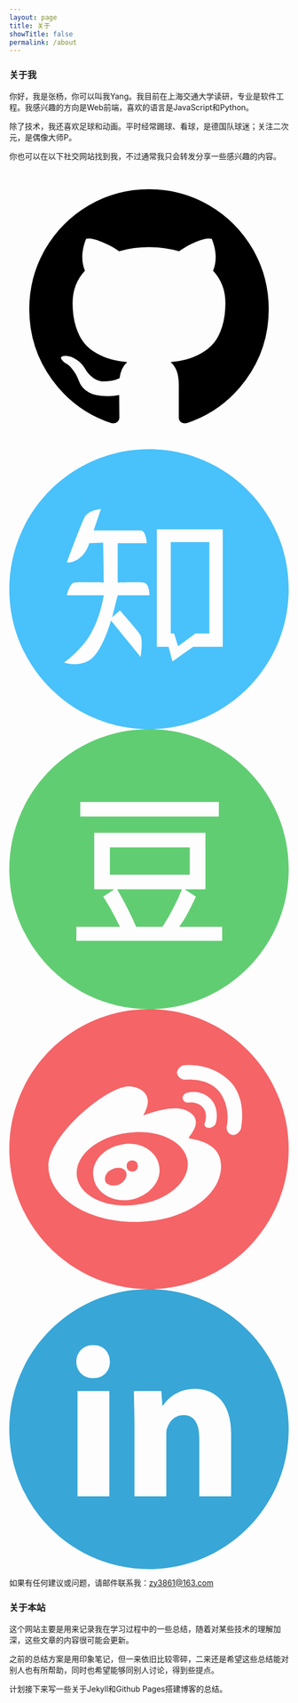 ```yaml
---
layout: page
title: 关于
showTitle: false
permalink: /about
---
```


### 关于我

你好，我是张杨，你可以叫我Yang。我目前在上海交通大学读研，专业是软件工程。我感兴趣的方向是Web前端，喜欢的语言是JavaScript和Python。

除了技术，我还喜欢足球和动画。平时经常踢球、看球，是德国队球迷；关注二次元，是偶像大师P。

你也可以在以下社交网站找到我，不过通常我只会转发分享一些感兴趣的内容。

<a href="https://github.com/zlqy386" title="GitHub" target="_blank"><svg viewBox="0 0 1792 1792" class="icon"><path d="M1664 896q0 251-146.5 451.5t-378.5 277.5q-27 5-39.5-7t-12.5-30v-211q0-97-52-142 57-6 102.5-18t94-39 81-66.5 53-105 20.5-150.5q0-121-79-206 37-91-8-204-28-9-81 11t-92 44l-38 24q-93-26-192-26t-192 26q-16-11-42.5-27t-83.5-38.5-86-13.5q-44 113-7 204-79 85-79 206 0 85 20.5 150t52.5 105 80.5 67 94 39 102.5 18q-40 36-49 103-21 10-45 15t-57 5-65.5-21.5-55.5-62.5q-19-32-48.5-52t-49.5-24l-20-3q-21 0-29 4.5t-5 11.5 9 14 13 12l7 5q22 10 43.5 38t31.5 51l10 23q13 38 44 61.5t67 30 69.5 7 55.5-3.5l23-4q0 38 .5 89t.5 54q0 18-13 30t-40 7q-232-77-378.5-277.5t-146.5-451.5q0-209 103-385.5t279.5-279.5 385.5-103 385.5 103 279.5 279.5 103 385.5z"/></svg><!--[if lt IE 9]><em>GitHub</em><![endif]--></a>
<a href="http://www.zhihu.com/people/carlzhy" title="知乎" target="_blank"><svg viewBox="0 0 50 50" class="icon"><path d="M25 50C38.8 50 50 38.8 50 25 50 11.2 38.8 0 25 0 11.2 0 0 11.2 0 25 0 38.8 11.2 50 25 50ZM16.4 10.7C16.4 10.7 14.3 10.8 13.5 12.1 12.8 13.4 10.3 20.2 10.3 20.2 10.3 20.2 11.1 20.5 12.5 19.5 13.9 18.5 14.3 16.8 14.3 16.8L16.8 16.7 16.9 23.8C16.9 23.8 12.6 23.7 11.7 23.8 10.8 23.8 10.3 26.1 10.3 26.1L16.9 26.1C16.9 26.1 16.3 30.1 14.6 32.9 13 35.8 9.8 38.1 9.8 38.1 9.8 38.1 12.1 39 14.3 37.7 16.6 36.4 18.2 30.6 18.2 30.6L23.5 37.1C23.5 37.1 24 34 23.4 33.1 22.9 32.3 19.8 28.8 19.8 28.8L18.4 30 19.4 26.1 25.1 26.1C25.1 26.1 25.1 23.9 24 23.8 22.9 23.7 19.4 23.8 19.4 23.8L19.4 16.8 24.6 16.8C24.6 16.8 24.5 14.5 23.5 14.5 22.5 14.5 15.1 14.5 15.1 14.5L16.4 10.7ZM26.4 14.3L38.2 14.3 38.2 35.3 32.9 35.3 29.2 37.9 28.5 35.3 26.4 35.3 26.4 14.3ZM28.9 16.6L35.8 16.6 35.8 32.9 33.3 32.9 30.2 35.2 29.5 32.9 28.9 32.9 28.9 16.6Z" fill="#49C1FB" fill-rule="evenodd"/></svg><!--[if lt IE 9]><em>知乎</em><![endif]--></a>
<a href="http://www.douban.com/people/57539451" title="豆瓣" target="_blank"><svg viewBox="0 0 50 50" class="icon"><path d="M25 50C38.8 50 50 38.8 50 25 50 11.2 38.8 0 25 0 11.2 0 0 11.2 0 25 0 38.8 11.2 50 25 50ZM37.5 15.6L12.7 15.6 12.7 13 37.5 13 37.5 15.6ZM38.1 37.8L12 37.8 12 35.3 19.8 35.3C18.8 33.2 17.8 31.4 16.8 29.9L18.8 28.6 15.2 28.6 15.2 18.5 35.1 18.5 35.1 28.6 31.4 28.6 33.4 29.9C32.4 32 31.5 33.8 30.4 35.3L38.1 35.3 38.1 37.8ZM32.3 26L32.3 21.1 18 21.1 18 26 32.3 26ZM30.9 28.6L19.3 28.6C20.5 30.7 21.7 32.9 22.7 35.3L27.4 35.3C28.9 33 30 30.8 30.9 28.6Z" fill="#61CD72"/></svg><!--[if lt IE 9]><em>豆瓣</em><![endif]--></a>
<a href="http://weibo.com/u/2451753392" title="微博" target="_blank"><svg viewBox="0 0 50 50" class="icon"><path d="M25 50C38.8 50 50 38.8 50 25 50 11.2 38.8 0 25 0 11.2 0 0 11.2 0 25 0 38.8 11.2 50 25 50ZM22.5 38C31.1 38 37.9 33.5 37.9 28 37.9 23.3 32.1 23.3 32.1 23 32.1 22.7 35 20 32.1 18.3 29.2 16.6 23.9 19.2 24 18.9 26.3 15 23 13.8 21.4 13.8 17.4 13.8 7 22.5 7 28 7 33.5 13.9 38 22.5 38ZM22.9 34.9C28.4 34.2 32.4 30.7 31.9 27.1 31.4 23.6 26.6 21.3 21.1 22.1 15.6 22.8 11.6 26.3 12.1 29.9 12.6 33.4 17.4 35.7 22.9 34.9ZM21.9 34C25.1 33.3 27.4 30.6 26.8 27.9 26.3 25.2 23.2 23.5 20 24.2 16.7 24.8 14.5 27.5 15.1 30.2 15.6 32.9 18.6 34.6 21.9 34ZM22 29C22.6 29 23 28.6 23 28 23 27.4 22.6 27 22 27 21.4 27 21 27.4 21 28 21 28.6 21.4 29 22 29ZM19.7 31.3C20.7 30.8 21.2 29.8 20.9 29.1 20.5 28.3 19.4 28.1 18.4 28.6 17.4 29 16.9 30 17.2 30.8 17.6 31.5 18.7 31.7 19.7 31.3ZM35.9 15.9C34.1 14.3 32 14.9 32 14.9 31.4 14.9 31 15.4 31 16L31 15.7C31 16.3 31.4 16.7 32 16.7 32 16.7 33.7 16.4 34.7 17.6 35.6 18.7 35 20.3 35 20.3 34.8 20.8 35.1 21.2 35.7 21.2L35.8 21.2C36.3 21.2 36.9 20.8 37 20.2 37 20.2 37.7 17.6 35.9 15.9ZM39.3 12.7C35.9 9.5 31.5 10 31.5 10 30.7 10 30 10.7 30 11.5L30 11.2C30 12 30.7 12.6 31.5 12.6 31.5 12.6 35.8 12.1 37.8 15 39.7 17.9 38.9 21 38.9 21 38.8 21.8 39.4 22.5 40.2 22.5L39.9 22.5C40.7 22.5 41.5 21.8 41.5 21 41.5 21 42.6 15.8 39.3 12.7Z" fill="#F56467" fill-rule="evenodd"/></svg><!--[if lt IE 9]><em>微博</em><![endif]--></a>
<a href="http://www.linkedin.com/in/yang-zhang-85753a85" title="LinkedIn" target="_blank"><svg viewBox="0 0 50 50" class="icon"><path d="M25 50C38.8 50 50 38.8 50 25 50 11.2 38.8 0 25 0 11.2 0 0 11.2 0 25 0 38.8 11.2 50 25 50ZM17.9 37L17.9 18.2 12.2 18.2 12.2 37 17.9 37ZM15 10C13.2 10 12 11.3 12 13 12 14.6 13.2 15.9 15 15.9 16.9 15.9 18 14.6 18 13 18 11.3 16.9 10 15 10ZM22.4 37L28.1 37 28.1 26.2C28.1 25.6 28.1 25 28.3 24.7 28.7 23.6 29.6 22.5 31.2 22.5 33.2 22.5 34 24.2 34 26.6L34 37 39.7 37 39.7 25.8C39.7 20.3 36.9 17.8 33.2 17.8 30.1 17.8 28.3 19.6 27.5 20.8L27.4 20.8 27.2 18.2 22.3 18.2C22.3 19.8 22.4 21.8 22.4 24.2L22.4 37Z" fill="#38A6D7" fill-rule="evenodd"/></svg><!--[if lt IE 9]><em>LinkedIn</em><![endif]--></a>

如果有任何建议或问题，请邮件联系我：[zy3861@163.com](mailto:zy3861@163.com)

### 关于本站

这个网站主要是用来记录我在学习过程中的一些总结，随着对某些技术的理解加深，这些文章的内容很可能会更新。

之前的总结方案是用印象笔记，但一来依旧比较零碎，二来还是希望这些总结能对别人也有所帮助，同时也希望能够同别人讨论，得到些提点。

计划接下来写一些关于Jekyll和Github Pages搭建博客的总结。
